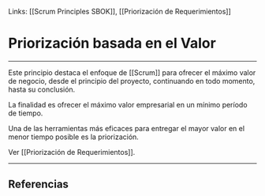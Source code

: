 Links: [[Scrum Principles SBOK]], [[Priorización de Requerimientos]]

# Priorización basada en el Valor
---

Este principio destaca el enfoque de [[Scrum]] para ofrecer el máximo valor de negocio, desde el principio del proyecto, continuando en todo momento, hasta su conclusión.

La finalidad es ofrecer el máximo valor empresarial en un mínimo período de tiempo.

Una de las herramientas más eficaces para entregar el mayor valor en el menor tiempo posible es la priorización.

Ver [[Priorización de Requerimientos]].

---

## Referencias